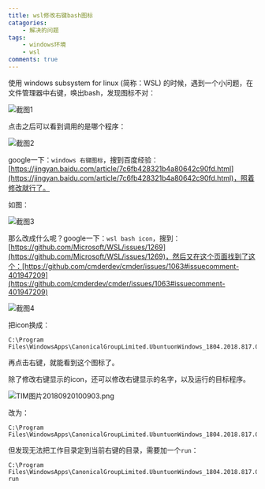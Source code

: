 ```yaml
---
title: wsl修改右键bash图标
catagories: 
	- 解决的问题
tags:
	- windows环境
	- wsl
comments: true
---
```


使用 windows subsystem for linux (简称：WSL) 的时候，遇到一个小问题，在文件管理器中右键，唤出bash，发现图标不对：

![截图1](https://i.loli.net/2018/09/19/5ba25208ca7de.png)

点击之后可以看到调用的是哪个程序：

![截图2](https://i.loli.net/2018/09/19/5ba254dbe66ea.png)

google一下：`windows 右键图标`，搜到百度经验：[https://jingyan.baidu.com/article/7c6fb428321b4a80642c90fd.html](https://jingyan.baidu.com/article/7c6fb428321b4a80642c90fd.html)，照着修改就行了。

如图：

![截图3](https://i.loli.net/2018/09/19/5ba255cbd964f.png)

那么改成什么呢？google一下：`wsl bash icon`，搜到：[https://github.com/Microsoft/WSL/issues/1269](https://github.com/Microsoft/WSL/issues/1269)，然后又在这个页面找到了这个：[https://github.com/cmderdev/cmder/issues/1063#issuecomment-401947209](https://github.com/cmderdev/cmder/issues/1063#issuecomment-401947209)

![截图4](https://i.loli.net/2018/09/20/5ba2ffde07591.png)

把icon换成：

```
C:\Program Files\WindowsApps\CanonicalGroupLimited.UbuntuonWindows_1804.2018.817.0_x64__79rhkp1fndgsc\ubuntu.exe 
```

再点击右键，就能看到这个图标了。

除了修改右键显示的icon，还可以修改右键显示的名字，以及运行的目标程序。

![TIM图片20180920100903.png](https://i.loli.net/2018/09/20/5ba301516885f.png)

改为：

```
C:\Program Files\WindowsApps\CanonicalGroupLimited.UbuntuonWindows_1804.2018.817.0_x64__79rhkp1fndgsc\ubuntu.exe
```

但发现无法把工作目录定到当前右键的目录，需要加一个`run`：

```
C:\Program Files\WindowsApps\CanonicalGroupLimited.UbuntuonWindows_1804.2018.817.0_x64__79rhkp1fndgsc\ubuntu.exe run
```

